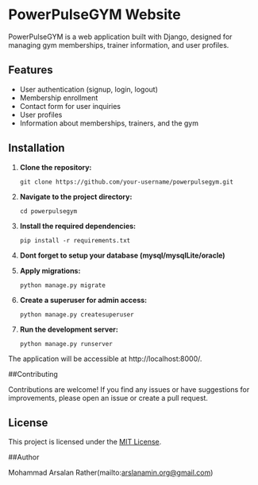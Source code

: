 # PowerPulseGYM Website

PowerPulseGYM is a web application built with Django, designed for managing gym memberships, trainer information, and user profiles.

## Features

- User authentication (signup, login, logout)
- Membership enrollment
- Contact form for user inquiries
- User profiles
- Information about memberships, trainers, and the gym

## Installation

1. **Clone the repository:**

   `git clone https://github.com/your-username/powerpulsegym.git`

2. **Navigate to the project directory:**

   `cd powerpulsegym`
   
3. **Install the required dependencies:**

   `pip install -r requirements.txt`



4. **Dont forget to setup your database (mysql/mysqlLite/oracle)**



5. **Apply migrations:**

   `python manage.py migrate`

6. **Create a superuser for admin access:**

   `python manage.py createsuperuser`
   
7. **Run the development server:**

    `python manage.py runserver`

The application will be accessible at http://localhost:8000/.


##Contributing

Contributions are welcome! If you find any issues or have suggestions for improvements, please open an issue or create a pull request.


## License

This project is licensed under the [MIT License](LICENSE).

##Author

Mohammad Arsalan Rather(mailto:arslanamin.org@gmail.com)

